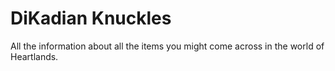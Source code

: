 # DiKadian Knuckles


All the information about all the items you might come across in the world of Heartlands.


